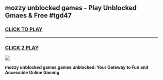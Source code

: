 
## mozzy unblocked games - Play Unblocked Gmaes & Free #tgd47
<h3>
<a href="https://news.freeplayer.one?title=mozzy_unblocked_games&ref=03M">CLICK TO PLAY</a></h3>
<hr>

<h3>
<a href="https://news.freeplayer.one?title=mozzy_unblocked_games&ref=03M">CLICK 2 PLAY</a>
  
</h3>

<a href="https://news.freeplayer.one?title=mozzy_unblocked_games&ref=03M"><img src="https://clearcache.store/games.png"></a>


**mozzy unblocked games games unblocked: Your Gateway to Fun and Accessible Online Gaming**
